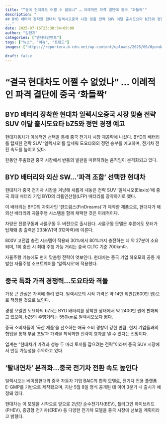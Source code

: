 ```yaml
---
title: "“결국 현대차도 어쩔 수 없었나” … 이례적인 파격 결단에 중국 ‘화들짝’"
description: "
## BYD 배터리 장착한 현대차 일렉시오중국 시장 맞춤 전략 SUV 이달 출시도요타 bZ5와 정면 경쟁 예고
..."
date: 2025-07-16T23:30:34+09:00
author: "김현지"
categories: ["엔터테인먼트"]
tags: ["뉴스", "이슈", "트렌드"]
images: ["https://reportera.b-cdn.net/wp-content/uploads/2025/06/Hyundai-Motor-BYD-Battery-1024x576.jpg"]

draft: false
---
```


# “결국 현대차도 어쩔 수 없었나” … 이례적인 파격 결단에 중국 ‘화들짝’


## BYD 배터리 장착한 현대차 일렉시오중국 시장 맞춤 전략 SUV 이달 출시도요타 bZ5와 정면 경쟁 예고


현대자동차가 이례적인 선택을 통해 중국 전기차 시장 재공략에 나섰다. BYD의 배터리를 탑재한 전략 SUV ‘일렉시오’를 앞세워 도요타와의 정면 승부를 예고하며, 전기차 전환 속도를 높이고 있다.

한동안 주춤했던 중국 시장에서 반등의 발판을 마련하려는 움직임이 본격화되고 있다.


## BYD 배터리와 외산 SW…‘파격 조합’ 선택한 현대차


현대차가 중국 전기차 시장을 겨냥해 새롭게 내놓은 전략 SUV ‘일렉시오(Elexio)’에 중국 최대 배터리 기업 BYD의 리튬인산철(LFP) 배터리를 장착하기로 했다.

이 배터리는 BYD의 자회사인 ‘핀드림스(FinDreams)’가 제작한 제품으로, 현대차가 해외산 배터리와 자율주행 시스템을 함께 채택한 것은 이례적이다.

차량은 전륜구동과 사륜구동 두 버전으로 출시된다. 사륜구동 모델은 후륜에도 모터가 탑재돼 총 출력은 233kW(약 312마력)에 이른다.

800V 고전압 충전 시스템이 적용돼 30%에서 80%까지 충전하는 데 약 27분이 소요되며, 1회 충전 시 최대 주행 가능 거리는 중국 CLTC 기준 700km다.

자율주행 기능에도 현지 맞춤형 전략이 엿보인다. 현대차는 중국 기업 하오모와 공동 개발한 자율주행 소프트웨어를 ‘일렉시오’에 적용했다.


## 중국 특화 가격 경쟁력…도요타와 격돌


가장 큰 관심은 가격에 쏠려 있다. 일렉시오의 시작 가격은 약 14만 위안(2600만 원)으로 책정될 것으로 보인다.

경쟁 모델인 도요타의 bZ5는 BYD 배터리를 장착한 상태에서 약 2400만 원에 판매되고 있으며, bZ5의 주행거리는 550km로 일렉시오보다 짧다.

중국 소비자들이 ‘국산 제품’을 선호하는 애국 소비 경향이 강한 만큼, 현지 기업들과의 협업을 통해 부품 조달과 가격을 최적화한 전략이 효과를 낼 수 있다는 전망이다.

업계는 “현대차가 가격과 성능 두 마리 토끼를 잡으려는 전략”이라며 중국 SUV 시장에서 반등 가능성을 주목하고 있다.


## ‘탈내연차’ 본격화…중국 전기차 전환 속도 높인다


일렉시오는 베이징현대와 중국 자동차 기업 BAIC의 합작 모델로, 전기차 전용 플랫폼 E-GMP를 기반으로 제작됐으며, 지난 5월 8일 정식 공개된 데 이어 3분기 내 출시가 예정돼 있다.

현대차는 이 모델을 시작으로 앞으로 2년간 순수전기차(BEV), 플러그인 하이브리드(PHEV), 증강형 전기차(EREV) 등 다양한 전기차 모델을 중국 시장에 선보일 계획이라고 밝혔다.
